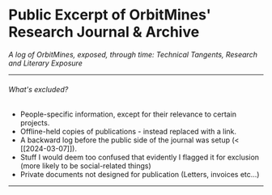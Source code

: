 # Public Excerpt of OrbitMines' Research Journal & Archive
*A log of OrbitMines, exposed, through time: Technical Tangents, Research and Literary Exposure*

---

###### What's excluded?
- People-specific information, except for their relevance to certain projects.
- Offline-held copies of publications - instead replaced with a link.
- A backward log before the public side of the journal was setup (< [[2024-03-07]]).
- Stuff I would deem too confused that evidently I flagged it for exclusion (more likely to be social-related things)
- Private documents not designed for publication (Letters, invoices etc...)

---